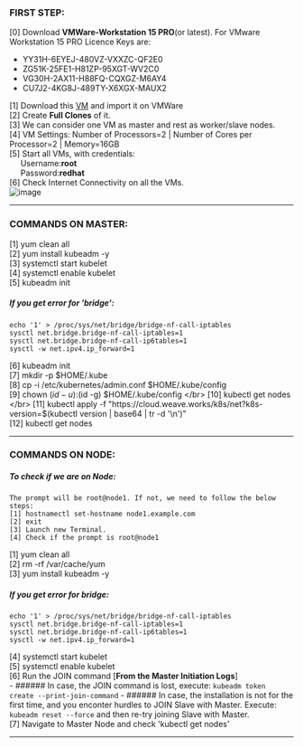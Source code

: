### FIRST STEP:

[0] Download **VMWare-Workstation 15 PRO**(or latest). For VMware Workstation 15 PRO Licence Keys are:</br>	
- YY31H-6EYEJ-480VZ-VXXZC-QF2E0  </br>
- ZG51K-25FE1-H81ZP-95XGT-WV2C0  </br>
- VG30H-2AX11-H88FQ-CQXGZ-M6AY4  </br>
- CU7J2-4KG8J-489TY-X6XGX-MAUX2  </br>

[1] Download this [VM](https://drive.google.com/open?id=1p8kBqbWW2sp3bV7DoTurr7pTwp4O43AG) and import it on VMWare </br>
[2] Create **Full Clones** of it. </br>
[3] We can consider one VM as master and rest as worker/slave nodes. </br>
[4] VM Settings: Number of Processors=2 | Number of Cores per Processor=2 | Memory=16GB </br>
[5] Start all VMs, with credentials:  <br>
&nbsp;&nbsp;&nbsp;&nbsp;&nbsp;Username:**root** <br>
&nbsp;&nbsp;&nbsp;&nbsp;&nbsp;Password:**redhat**  <br>
[6] Check Internet Connectivity on all the VMs. </br>
![image](https://user-images.githubusercontent.com/689226/64911891-1960cb80-d745-11e9-8170-46402854b942.png)

<hr>

### COMMANDS ON MASTER:

[1] yum clean all </br>
[2] yum install kubeadm -y </br>
[3] systemctl start kubelet </br>
[4] systemctl enable kubelet </br> 
[5] kubeadm init </br>


##### If you get error for 'bridge':
    echo '1' > /proc/sys/net/bridge/bridge-nf-call-iptables 
    sysctl net.bridge.bridge-nf-call-iptables=1 
    sysctl net.bridge.bridge-nf-call-ip6tables=1 
    sysctl -w net.ipv4.ip_forward=1 
    
    
[6] kubeadm init </br>
[7] mkdir -p $HOME/.kube </br>
[8] cp -i /etc/kubernetes/admin.conf $HOME/.kube/config </br>
[9] chown $(id -u):$(id -g) $HOME/.kube/config </br>
[10] kubectl get nodes </br>
[11] kubectl apply -f "https://cloud.weave.works/k8s/net?k8s-version=$(kubectl version | base64 | tr -d '\n')" </br>
[12] kubectl get nodes </br>

<hr>

### COMMANDS ON NODE:

##### To check if we are on Node: 
    The prompt will be root@node1. If not, we need to follow the below steps: 
    [1] hostnamectl set-hostname node1.example.com 
    [2] exit 
    [3] Launch new Terminal. 
    [4] Check if the prompt is root@node1

[1] yum clean all </br>
[2] rm -rf /var/cache/yum </br>
[3] yum install kubeadm -y </br>

##### If you get error for bridge: </br>
    echo '1' > /proc/sys/net/bridge/bridge-nf-call-iptables 
    sysctl net.bridge.bridge-nf-call-iptables=1 
    sysctl net.bridge.bridge-nf-call-ip6tables=1 
    sysctl -w net.ipv4.ip_forward=1 
 
[4] systemctl start kubelet </br>
[5] systemctl enable kubelet </br>
[6] Run the JOIN command [**From the Master Initiation Logs**] </br> 
    - ###### In case, the JOIN command is lost, execute: ``` kubeadm token create --print-join-command ```
    - ###### In case, the installation is not for the first time, and you enconter hurdles to JOIN Slave with Master. Execute:  ```kubeadm reset --force``` and then re-try joining Slave with Master. </br>
[7] Navigate to Master Node and check 'kubectl get nodes' </br>

<hr>
